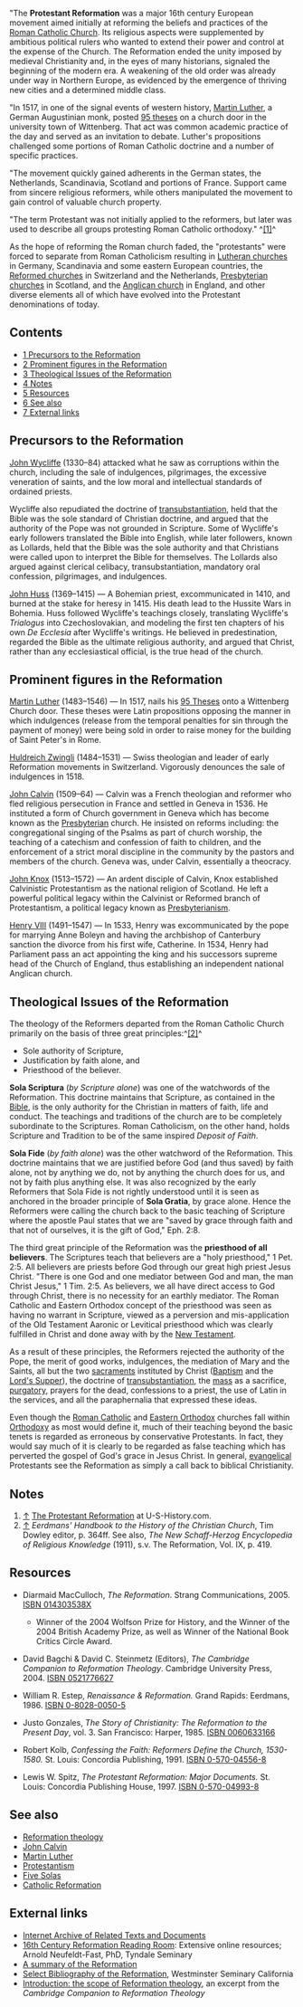 "The **Protestant Reformation** was a major 16th century European
movement aimed initially at reforming the beliefs and practices of
the
[Roman Catholic Church](Roman_Catholic_Church "Roman Catholic Church").
Its religious aspects were supplemented by ambitious political
rulers who wanted to extend their power and control at the expense
of the Church. The Reformation ended the unity imposed by medieval
Christianity and, in the eyes of many historians, signaled the
beginning of the modern era. A weakening of the old order was
already under way in Northern Europe, as evidenced by the emergence
of thriving new cities and a determined middle class.

"In 1517, in one of the signal events of western history,
[Martin Luther](Martin_Luther "Martin Luther"), a German
Augustinian monk, posted [95 theses](95_Theses "95 Theses") on a
church door in the university town of Wittenberg. That act was
common academic practice of the day and served as an invitation to
debate. Luther's propositions challenged some portions of Roman
Catholic doctrine and a number of specific practices.

"The movement quickly gained adherents in the German states, the
Netherlands, Scandinavia, Scotland and portions of France. Support
came from sincere religious reformers, while others manipulated the
movement to gain control of valuable church property.

"The term Protestant was not initially applied to the reformers,
but later was used to describe all groups protesting Roman Catholic
orthodoxy." ^[[1]](#note-0)^

As the hope of reforming the Roman church faded, the "protestants"
were forced to separate from Roman Catholicism resulting in
[Lutheran churches](Lutheran "Lutheran") in Germany, Scandinavia
and some eastern European countries, the
[Reformed churches](Reformed_churches "Reformed churches") in
Switzerland and the Netherlands,
[Presbyterian churches](Presbyterian "Presbyterian") in Scotland,
and the [Anglican church](Anglicanism "Anglicanism") in England,
and other diverse elements all of which have evolved into the
Protestant denominations of today.

## Contents

-   [1 Precursors to the Reformation](#Precursors_to_the_Reformation)
-   [2 Prominent figures in the Reformation](#Prominent_figures_in_the_Reformation)
-   [3 Theological Issues of the Reformation](#Theological_Issues_of_the_Reformation)
-   [4 Notes](#Notes)
-   [5 Resources](#Resources)
-   [6 See also](#See_also)
-   [7 External links](#External_links)

## Precursors to the Reformation

[John Wycliffe](John_Wycliffe "John Wycliffe") (1330–84) attacked
what he saw as corruptions within the church, including the sale of
indulgences, pilgrimages, the excessive veneration of saints, and
the low moral and intellectual standards of ordained priests.

Wycliffe also repudiated the doctrine of
[transubstantiation](Transubstantiation "Transubstantiation"), held
that the Bible was the sole standard of Christian doctrine, and
argued that the authority of the Pope was not grounded in
Scripture. Some of Wycliffe's early followers translated the Bible
into English, while later followers, known as Lollards, held that
the Bible was the sole authority and that Christians were called
upon to interpret the Bible for themselves. The Lollards also
argued against clerical celibacy, transubstantiation, mandatory
oral confession, pilgrimages, and indulgences.

[John Huss](John_Huss "John Huss") (1369–1415) — A Bohemian priest,
excommunicated in 1410, and burned at the stake for heresy in 1415.
His death lead to the Hussite Wars in Bohemia. Huss followed
Wycliffe's teachings closely, translating Wycliffe's *Trialogus*
into Czechoslovakian, and modeling the first ten chapters of his
own *De Ecclesia* after Wycliffe's writings. He believed in
predestination, regarded the Bible as the ultimate religious
authority, and argued that Christ, rather than any ecclesiastical
official, is the true head of the church.

## Prominent figures in the Reformation

[Martin Luther](Martin_Luther "Martin Luther") (1483–1546) — In
1517, nails his [95 Theses](95_Theses "95 Theses") onto a
Wittenberg Church door. These theses were Latin propositions
opposing the manner in which indulgences (release from the temporal
penalties for sin through the payment of money) were being sold in
order to raise money for the building of Saint Peter's in Rome.

[Huldreich Zwingli](Huldreich_Zwingli "Huldreich Zwingli")
(1484–1531) — Swiss theologian and leader of early Reformation
movements in Switzerland. Vigorously denounces the sale of
indulgences in 1518.

[John Calvin](John_Calvin "John Calvin") (1509–64) — Calvin was a
French theologian and reformer who fled religious persecution in
France and settled in Geneva in 1536. He instituted a form of
Church government in Geneva which has become known as the
[Presbyterian](Presbyterian "Presbyterian") church. He insisted on
reforms including: the congregational singing of the Psalms as part
of church worship, the teaching of a catechism and confession of
faith to children, and the enforcement of a strict moral discipline
in the community by the pastors and members of the church. Geneva
was, under Calvin, essentially a theocracy.

[John Knox](John_Knox "John Knox") (1513–1572) — An ardent disciple
of Calvin, Knox established Calvinistic Protestantism as the
national religion of Scotland. He left a powerful political legacy
within the Calvinist or Reformed branch of Protestantism, a
political legacy known as
[Presbyterianism](Presbyterian "Presbyterian").

[Henry VIII](http://www.wikipedia.org/wiki/Henry_VIII "wikipedia:Henry VIII")
(1491–1547) — In 1533, Henry was excommunicated by the pope for
marrying Anne Boleyn and having the archbishop of Canterbury
sanction the divorce from his first wife, Catherine. In 1534, Henry
had Parliament pass an act appointing the king and his successors
supreme head of the Church of England, thus establishing an
independent national Anglican church.

## Theological Issues of the Reformation

The theology of the Reformers departed from the Roman Catholic
Church primarily on the basis of three great
principles:^[[2]](#note-Doyler364f)^

-   Sole authority of Scripture,
-   Justification by faith alone, and
-   Priesthood of the believer.

**Sola Scriptura** (*by Scripture alone*) was one of the watchwords
of the Reformation. This doctrine maintains that Scripture, as
contained in the [Bible](Bible "Bible"), is the only authority for
the Christian in matters of faith, life and conduct. The teachings
and traditions of the church are to be completely subordinate to
the Scriptures. Roman Catholicism, on the other hand, holds
Scripture and Tradition to be of the same inspired
*Deposit of Faith*.

**Sola Fide** (*by faith alone*) was the other watchword of the
Reformation. This doctrine maintains that we are justified before
God (and thus saved) by faith alone, not by anything we do, not by
anything the church does for us, and not by faith plus anything
else. It was also recognized by the early Reformers that Sola Fide
is not rightly understood until it is seen as anchored in the
broader principle of **Sola Gratia**, by grace alone. Hence the
Reformers were calling the church back to the basic teaching of
Scripture where the apostle Paul states that we are "saved by grace
through faith and that not of ourselves, it is the gift of God,"
Eph. 2:8.

The third great principle of the Reformation was the
**priesthood of all believers**. The Scriptures teach that
believers are a "holy priesthood," 1 Pet. 2:5. All believers are
priests before God through our great high priest Jesus Christ.
"There is one God and one mediator between God and man, the man
Christ Jesus," 1 Tim. 2:5. As believers, we all have direct access
to God through Christ, there is no necessity for an earthly
mediator. The Roman Catholic and Eastern Orthodox concept of the
priesthood was seen as having no warrant in Scripture, viewed as a
perversion and mis-application of the Old Testament Aaronic or
Levitical priesthood which was clearly fulfilled in Christ and done
away with by the [New Testament](New_Testament "New Testament").

As a result of these principles, the Reformers rejected the
authority of the Pope, the merit of good works, indulgences, the
mediation of Mary and the Saints, all but the two
[sacraments](Sacraments "Sacraments") instituted by Christ
([Baptism](Baptism "Baptism") and the
[Lord's Supper](Lord's_Supper "Lord's Supper")), the doctrine of
[transubstantiation](Transubstantiation "Transubstantiation"), the
[mass](Mass "Mass") as a sacrifice,
[purgatory](Purgatory "Purgatory"), prayers for the dead,
confessions to a priest, the use of Latin in the services, and all
the paraphernalia that expressed these ideas.

Even though the [Roman Catholic](Roman_Catholic "Roman Catholic")
and [Eastern Orthodox](Eastern_Orthodox "Eastern Orthodox")
churches fall within [Orthodoxy](Orthodox "Orthodox") as most would
define it, much of their teaching beyond the basic tenets is
regarded as erroneous by conservative Protestants. In fact, they
would say much of it is clearly to be regarded as false teaching
which has perverted the gospel of God's grace in Jesus Christ. In
general, [evangelical](Evangelicalism "Evangelicalism") Protestants
see the Reformation as simply a call back to biblical
Christianity.

## Notes

1.  [↑](#ref-0)
    [The Protestant Reformation](http://www.u-s-history.com/pages/h1136.html)
    at U-S-History.com.
2.  [↑](#ref-Doyler364f_0)
    *Eerdmans' Handbook to the History of the Christian Church*, Tim
    Dowley editor, p. 364ff. See also,
    *The New Schaff-Herzog Encyclopedia of Religious Knowledge* (1911),
    s.v. The Reformation, Vol. IX, p. 419.

## Resources

-   Diarmaid MacCulloch, *The Reformation*. Strang Communications,
    2005.
    [ISBN 014303538X](http://www.theopedia.com/Special:BookSources/014303538X)
    -   Winner of the 2004 Wolfson Prize for History, and the Winner of
        the 2004 British Academy Prize, as well as Winner of the National
        Book Critics Circle Award.

-   David Bagchi & David C. Steinmetz (Editors),
    *The Cambridge Companion to Reformation Theology*. Cambridge
    University Press, 2004.
    [ISBN 0521776627](http://www.theopedia.com/Special:BookSources/0521776627)
-   William R. Estep, *Renaissance & Reformation.* Grand Rapids:
    Eerdmans, 1986.
    [ISBN 0-8028-0050-5](http://www.theopedia.com/Special:BookSources/0802800505)
-   Justo Gonzales,
    *The Story of Christianity: The Reformation to the Present Day*,
    vol. 3. San Francisco: Harper, 1985.
    [ISBN 0060633166](http://www.theopedia.com/Special:BookSources/0060633166)
-   Robert Kolb,
    *Confessing the Faith: Reformers Define the Church, 1530-1580.* St.
    Louis: Concordia Publishing, 1991.
    [ISBN 0-570-04556-8](http://www.theopedia.com/Special:BookSources/0570045568)
-   Lewis W. Spitz, *The Protestant Reformation: Major Documents.*
    St. Louis: Concordia Publishing House, 1997.
    [ISBN 0-570-04993-8](http://www.theopedia.com/Special:BookSources/0570049938)

## See also

-   [Reformation theology](Reformation_theology "Reformation theology")
-   [John Calvin](John_Calvin "John Calvin")
-   [Martin Luther](Martin_Luther "Martin Luther")
-   [Protestantism](Protestantism "Protestantism")
-   [Five Solas](Five_Solas "Five Solas")
-   [Catholic Reformation](Catholic_Reformation "Catholic Reformation")

## External links

-   [Internet Archive of Related Texts and Documents](http://history.hanover.edu/early/prot.html)
-   [16th Century Reformation Reading Room](http://www.tyndale.ca/seminary/mtsmodular/reading-rooms/history/16th-century):
    Extensive online resources; Arnold Neufeldt-Fast, PhD, Tyndale
    Seminary
-   [A summary of the Reformation](http://www.lepg.org/religion.htm)
-   [Select Bibliography of the Reformation](http://www.wscal.edu/clark/refbibliography.php),
    Westminster Seminary California
-   [Introduction: the scope of Reformation theology](http://assets.cambridge.org/052177/2249/excerpt/0521772249_excerpt.htm),
    an excerpt from the *Cambridge Companion to Reformation Theology*